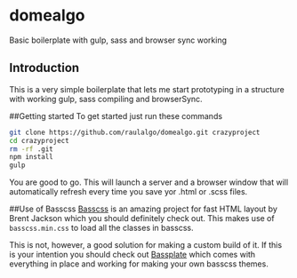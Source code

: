 # domealgo
Basic boilerplate with gulp, sass and browser sync working

## Introduction
This is a very simple boilerplate that lets me start prototyping in a structure with working gulp, sass compiling and browserSync.

##Getting started
To get started just run these commands

``` bash
git clone https://github.com/raulalgo/domealgo.git crazyproject
cd crazyproject
rm -rf .git
npm install
gulp
```

You are good to go. This will launch a server and a browser window that will automatically refresh every time you save yor .html or .scss files.

##Use of Basscss
[Basscss](http://www.basscss.com/) is an amazing project for fast HTML layout by Brent Jackson which you should definitely check out. This makes use of `basscss.min.css` to load all the classes in basscss.

This is not, however, a good solution for making a custom build of it. If this is your intention you should check out [Bassplate](https://github.com/basscss/bassplate) which comes with everything in place and working for making your own basscss themes.
